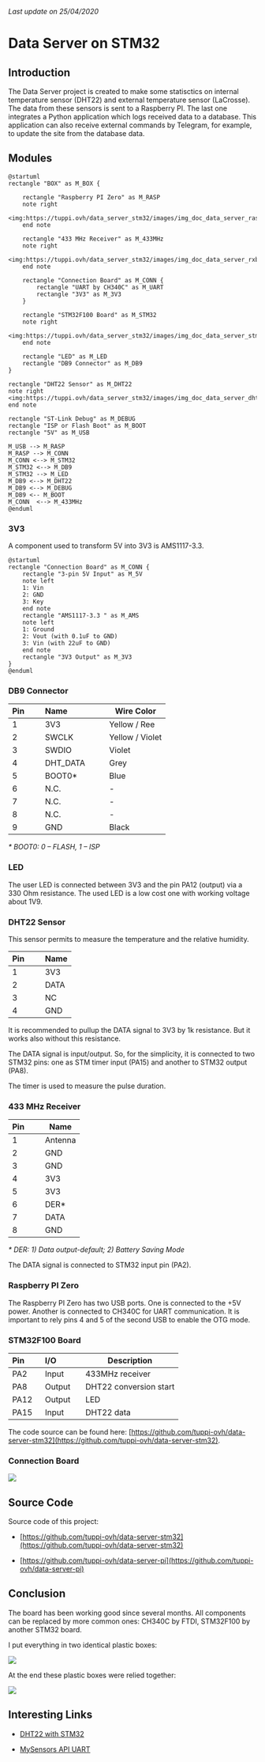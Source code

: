 *Last update on 25/04/2020*

# Data Server on STM32

## Introduction

The Data Server project is created to make some statisctics on internal temperature sensor (DHT22) and external temperature sensor (LaCrosse). The data from these sensors is sent to a Raspberry PI. The last one integrates a Python application which logs received data to a database. This application can also receive external commands by Telegram, for example, to update the site from the database data.


## Modules

```plantuml
@startuml
rectangle "BOX" as M_BOX {

    rectangle "Raspberry PI Zero" as M_RASP 
    note right
    <img:https://tuppi.ovh/data_server_stm32/images/img_doc_data_server_raspberry.png{scale=0.5}>
    end note

    rectangle "433 MHz Receiver" as M_433MHz
    note right
    <img:https://tuppi.ovh/data_server_stm32/images/img_doc_data_server_rxb6.png{scale=0.5}>
    end note

    rectangle "Connection Board" as M_CONN {
        rectangle "UART by CH340C" as M_UART 
        rectangle "3V3" as M_3V3
    }

    rectangle "STM32F100 Board" as M_STM32
    note right
    <img:https://tuppi.ovh/data_server_stm32/images/img_doc_data_server_stm32.png{scale=0.5}>
    end note 

    rectangle "LED" as M_LED
    rectangle "DB9 Connector" as M_DB9
}

rectangle "DHT22 Sensor" as M_DHT22
note right
<img:https://tuppi.ovh/data_server_stm32/images/img_doc_data_server_dht22.png{scale=0.5}>
end note

rectangle "ST-Link Debug" as M_DEBUG
rectangle "ISP or Flash Boot" as M_BOOT
rectangle "5V" as M_USB

M_USB --> M_RASP
M_RASP --> M_CONN
M_CONN <--> M_STM32
M_STM32 <--> M_DB9
M_STM32 --> M_LED
M_DB9 <--> M_DHT22
M_DB9 <--> M_DEBUG
M_DB9 <-- M_BOOT
M_CONN  <--> M_433MHz
@enduml
```

### 3V3

A component used to transform 5V into 3V3 is AMS1117-3.3. 

```plantuml
@startuml
rectangle "Connection Board" as M_CONN {
    rectangle "3-pin 5V Input" as M_5V
    note left
    1: Vin 
    2: GND
    3: Key
    end note
    rectangle "AMS1117-3.3 " as M_AMS
    note left
    1: Ground 
    2: Vout (with 0.1uF to GND)
    3: Vin (with 22uF to GND)
    end note
    rectangle "3V3 Output" as M_3V3
}
@enduml
```

### DB9 Connector

Pin  &nbsp; &nbsp; &nbsp; | Name  &nbsp; &nbsp; &nbsp; &nbsp; &nbsp; &nbsp; &nbsp; &nbsp; | Wire Color
------|------|------
1 | 3V3 | Yellow / Ree
2 | SWCLK | Yellow / Violet
3 | SWDIO | Violet 
4 | DHT_DATA | Grey
5 | BOOT0\* | Blue 
6 | N.C. | -
7 | N.C. | -
8 | N.C. | -
9 | GND | Black

*\* BOOT0: 0 – FLASH, 1 – ISP*

### LED 

The user LED is connected between 3V3 and the pin PA12 (output) via a 330 Ohm resistance. The used LED is a low cost one with working  voltage about 1V9.

### DHT22 Sensor

This sensor permits to measure the temperature and the relative humidity. 

Pin  &nbsp; &nbsp; &nbsp;| Name 
------|------
1 | 3V3
2 | DATA
3 | NC
4 | GND

It is recommended to pullup the DATA signal to 3V3 by 1k resistance. But it works also without this resistance. 

The DATA signal is input/output. So, for the simplicity, it is connected to two STM32 pins: one as STM timer input (PA15) and another to STM32 output (PA8). 

The timer is used to measure the pulse duration.

### 433 MHz Receiver

Pin  &nbsp; &nbsp; &nbsp; | Name 
------|------
1 | Antenna
2 | GND
3 | GND
4 | 3V3
5 | 3V3
6 | DER\*
7 | DATA
8 | GND

*\* DER: 1) Data output-default;  2) Battery Saving Mode*

The DATA signal is connected to STM32 input pin (PA2).

### Raspberry PI Zero

The Raspberry PI Zero has two USB ports. One is connected to the +5V power. Another is connected to CH340C for UART communication. It is important to rely pins 4 and 5 of the second USB to enable the OTG mode.

### STM32F100 Board

Pin &nbsp; &nbsp; &nbsp; | I/O &nbsp; &nbsp; &nbsp; &nbsp; &nbsp; | Description
------|------|------
PA2  | Input  | 433MHz receiver
PA8  | Output | DHT22 conversion start
PA12 | Output | LED
PA15 | Input  | DHT22 data 

The code source can be found here: [https://github.com/tuppi-ovh/data-server-stm32](https://github.com/tuppi-ovh/data-server-stm32).

### Connection Board

<img src="../images/img_doc_data_server_design.png">

## Source Code 

Source code of this project: 

- [https://github.com/tuppi-ovh/data-server-stm32](https://github.com/tuppi-ovh/data-server-stm32)

- [https://github.com/tuppi-ovh/data-server-pi](https://github.com/tuppi-ovh/data-server-pi)

## Conclusion

The board has been working good since several months. All components can be replaced by more common ones: CH340C by FTDI, STM32F100 by another STM32 board.

I put everything in two identical plastic boxes:

<img src="../images/img_doc_data_server_result_1.jpg">

At the end these plastic boxes were relied together:

<img src="../images/img_doc_data_server_result_2.jpg">

## Interesting Links

- [DHT22 with STM32](https://www.controllerstech.com/temperature-measurement-using-dht22-in-stm32)

- [MySensors API UART](https://www.mysensors.org/download/serial_api_20)

